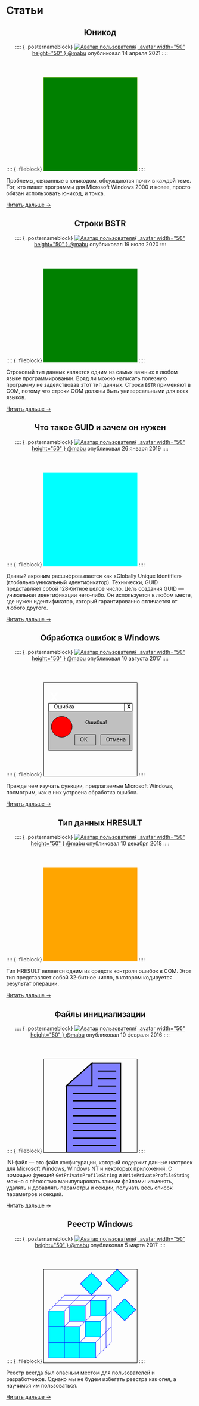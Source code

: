 ﻿# Статьи

<article>

<header>

## Юникод

:::: { .posternameblock}
[ ![Аватар пользователя](/avatars/mabu.50x50.jpg){ .avatar width="50" height="50" } \@mabu](/users/mabu.htm) опубликовал <time datetime="2021-04-14T012:52:26+07:00" pubdate="2021-04-14T012:52:26+07:00">14 апреля 2021</time>
::::

</header>

:::: { .fileblock}
<svg width="18em" height="18em" xmlns="http://www.w3.org/2000/svg">
<rect x="0" y="0" width="100%" height="100%" fill="green" stroke="#AACC11" />
</svg>
::::

Проблемы, связанные с юникодом, обсуждаются почти в каждой теме. Тот, кто пишет программы для Microsoft Windows 2000 и новее, просто обязан использовать юникод, и точка.

[Читать дальше →](/articles/unicode.htm)

</article>


<article>

<header>

## Строки BSTR

:::: { .posternameblock}
[ ![Аватар пользователя](/avatars/mabu.50x50.jpg){ .avatar width="50" height="50" } \@mabu](/users/mabu.htm) опубликовал <time datetime="2020-07-19T02:37:20+07:00" pubdate="2020-07-19T02:37:20+07:00">19 июля 2020</time>
::::

</header>

:::: { .fileblock}
<svg width="18em" height="18em" xmlns="http://www.w3.org/2000/svg">
<rect x="0" y="0" width="100%" height="100%" fill="green" stroke="green" />
</svg>
::::

Строковый тип данных является одним из самых важных в любом языке программировании. Вряд ли можно написать полезную программу не задействовав этот тип данных. Строки `BSTR` применяют в COM, потому что строки COM должны быть универсальными для всех языков.

[Читать дальше →](/articles/bstr.htm)

</article>


<article>

<header>

## Что такое GUID и зачем он нужен

:::: { .posternameblock}
[ ![Аватар пользователя](/avatars/mabu.50x50.jpg){ .avatar width="50" height="50" } \@mabu](/users/mabu.htm) опубликовал <time datetime="2019-01-26T00:45:10+07:00" pubdate="2019-01-26T00:45:10+07:00">26 января 2019</time>
::::

</header>

:::: { .fileblock}
<svg width="18em" height="18em" xmlns="http://www.w3.org/2000/svg">
<rect x="0" y="0" width="100%" height="100%" fill="cyan" stroke="cyan" />
</svg>
::::

Данный акроним расшифровывается как «Globally Unique Identifier» (глобально уникальный идентификатор). Технически, GUID представляет собой 128‐битное целое число. Цель создания GUID — уникальная идентификации чего‐либо. Он используется в любом месте, где нужен идентификатор, который гарантированно отличается от любого другого.

[Читать дальше →](/articles/guid.htm)

</article>


<article>

<header>

## Обработка ошибок в Windows

:::: { .posternameblock}
[ ![Аватар пользователя](/avatars/mabu.50x50.jpg){ .avatar width="50" height="50" } \@mabu](/users/mabu.htm) опубликовал <time datetime="2017-08-10T12:49:07+07:00" pubdate="2017-08-10T12:49:07+07:00">10 августа 2017</time>
::::

</header>

:::: { .fileblock}
<svg width="18em" height="18em" xmlns="http://www.w3.org/2000/svg">
<rect x="0" y="0" width="100%" height="100%" fill="none" stroke="black" stroke-width="2" />
<rect x="1em" y="4em" width="16em" height="9em" fill="#C0C0C0" stroke="black" />
<rect x="1em" y="4em" width="16em" height="1.5em" fill="#FFFFFF" stroke="black" />
<rect x="15.5em" y="4em" width="1.5em" height="1.5em" fill="#FFFFFF" stroke="black" />
<text x="16em" y="5em"><tspan style="font-weight: bold;">X</tspan></text>
<text x="2em" y="5em">Ошибка</text>
<text x="8em" y="8em">Ошибка!</text>
<rect x="6em" y="10em" width="4em" height="2em" fill="none" stroke="black" />
<text x="7em" y="11.25em">OK</text>
<rect x="11em" y="10em" width="5.5em" height="2em" fill="none" stroke="black" />
<text x="12em" y="11.25em">Отмена</text>
<circle cx="3.5em" cy="8.5em" r="2em" fill="#FF0000" stroke="black" />
<text x="1.11em" y="3.75em" fill="#FFFFFF"><tspan style="font-weight: bold;font-size: 2.5em;">X</tspan></text>
</svg>
::::

Прежде чем изучать функции, предлагаемые Microsoft Windows, посмотрим, как в них устроена обработка ошибок.

[Читать дальше →](/articles/winapi-errors.htm)

</article>


<article>

<header>

## Тип данных HRESULT

:::: { .posternameblock}
[ ![Аватар пользователя](/avatars/mabu.50x50.jpg){ .avatar width="50" height="50" } \@mabu](/users/mabu.htm) опубликовал <time datetime="2018-12-10T05:24:00+07:00" pubdate="2018-12-10T05:24:00+07:00">10 декабря 2018</time>
::::

</header>

:::: { .fileblock}
<svg width="18em" height="18em" xmlns="http://www.w3.org/2000/svg">
<rect x="0" y="0" width="100%" height="100%" fill="orange" stroke="orange" />
</svg>
::::

Тип HRESULT является одним из средств контроля ошибок в COM. Этот тип представляет собой 32‐битное число, в котором кодируется результат операции.

[Читать дальше →](/articles/hresult.htm)

</article>


<article>

<header>

## Файлы инициализации

:::: { .posternameblock}
[ ![Аватар пользователя](/avatars/mabu.50x50.jpg){ .avatar width="50" height="50" } \@mabu](/users/mabu.htm) опубликовал <time datetime="2016-02-10T09:25:31+07:00" pubdate="2016-02-10T09:25:31+07:00">10 февраля 2016</time>
::::

</header>

:::: { .fileblock}
<svg width="18em" height="18em" xmlns="http://www.w3.org/2000/svg">
<rect x="0" y="0" width="100%" height="100%" fill="none" stroke="black" stroke-width="2" />
<polygon points="130,12 207,12 207,251 62,251 62,72" fill="rgb(128,128,255)" stroke-width="3" stroke="rgb(0,0,0)" />
<polygon points="130,12 130,72 62,72" fill="rgb(128,128,255)" stroke-linecap="round" stroke-width="3" stroke="rgb(0,0,0)" />
<line x1="147" y1="33" x2="194" y2="33" stroke-linecap="round" stroke-width="3" stroke="rgb(0,0,0)" />
<line x1="147" y1="53" x2="194" y2="53" stroke-linecap="round" stroke-width="3" stroke="rgb(0,0,0)" />
<line x1="147" y1="73" x2="194" y2="73" stroke-linecap="round" stroke-width="3" stroke="rgb(0,0,0)" />
<line x1="80" y1="93" x2="194" y2="93" stroke-linecap="round" stroke-width="3" stroke="rgb(0,0,0)" />
<line x1="80" y1="113" x2="194" y2="113" stroke-linecap="round" stroke-width="3" stroke="rgb(0,0,0)" />
<line x1="80" y1="133" x2="194" y2="133" stroke-linecap="round" stroke-width="3" stroke="rgb(0,0,0)" />
<line x1="80" y1="153" x2="194" y2="153" stroke-linecap="round" stroke-width="3" stroke="rgb(0,0,0)" />
<line x1="80" y1="173" x2="194" y2="173" stroke-linecap="round" stroke-width="3" stroke="rgb(0,0,0)" />
<line x1="80" y1="193" x2="194" y2="193" stroke-linecap="round" stroke-width="3" stroke="rgb(0,0,0)" />
<line x1="80" y1="213" x2="194" y2="213" stroke-linecap="round" stroke-width="3" stroke="rgb(0,0,0)" />
<line x1="80" y1="233" x2="194" y2="233" stroke-linecap="round" stroke-width="3" stroke="rgb(0,0,0)" />
</svg>
::::

INI‐файл — это файл конфигурации, который содержит данные настроек для Microsoft Windows, Windows NT и некоторых приложений. С помощью функций `GetPrivateProfileString` и `WritePrivateProfileString` можно с лёгкостью манипулировать такими файлами: изменять, удалять и добавлять параметры и секции, получать весь список параметров и секций.

[Читать дальше →](/articles/inifiles.htm)

</article>


<article>

<header>

## Реестр Windows

:::: { .posternameblock}
[ ![Аватар пользователя](/avatars/mabu.50x50.jpg){ .avatar width="50" height="50" } \@mabu](/users/mabu.htm) опубликовал <time datetime="2017-03-05T23:25:31+07:00" pubdate="2017-03-05T23:25:31+07:00">5 марта 2017</time>
::::

</header>

:::: { .fileblock}
<svg width="18em" height="18em" xmlns="http://www.w3.org/2000/svg">
<rect x="0" y="0" width="100%" height="100%" fill="none" stroke="black" stroke-width="2" />
<rect x="1em" y="14em" width="3em" height="3em" fill="cyan" stroke="blue" />
<rect x="4em" y="14em" width="3em" height="3em" fill="cyan" stroke="blue" />
<rect x="7em" y="14em" width="3em" height="3em" fill="cyan" stroke="blue" />
<rect x="1em" y="11em" width="3em" height="3em" fill="cyan" stroke="blue" />
<rect x="4em" y="11em" width="3em" height="3em" fill="cyan" stroke="blue" />
<rect x="1em" y="8em" width="3em" height="3em" fill="cyan" stroke="blue" />
<line x1="1em" y1="8em" x2="2em" y2="7em" stroke="blue" />
<line x1="4em" y1="8em" x2="5em" y2="7em" stroke="blue" />
<line x1="2em" y1="7em" x2="5em" y2="7em" stroke="blue" />
<line x1="4em" y1="11em" x2="5em" y2="10em" stroke="blue" />
<line x1="7em" y1="11em" x2="8em" y2="10em" stroke="blue" />
<line x1="7em" y1="14em" x2="8em" y2="13em" stroke="blue" />
<line x1="10em" y1="14em" x2="11em" y2="13em" stroke="blue" />
<line x1="10em" y1="17em" x2="11em" y2="16em" stroke="blue" />
<line x1="11em" y1="16em" x2="11em" y2="13em" stroke="blue" />
<line x1="2em" y1="7em" x2="3em" y2="6em" stroke="blue" />
<line x1="5em" y1="7em" x2="6em" y2="6em" stroke="blue" />
<line x1="3em" y1="6em" x2="6em" y2="6em" stroke="blue" />
<line x1="8em" y1="7em" x2="9em" y2="6em" stroke="blue" />
<line x1="9em" y1="6em" x2="6em" y2="6em" stroke="blue" />
<line x1="8em" y1="10em" x2="9em" y2="9em" stroke="blue" />
<line x1="11em" y1="10em" x2="12em" y2="9em" stroke="blue" />
<line x1="11em" y1="13em" x2="12em" y2="12em" stroke="blue" />
<line x1="11em" y1="16em" x2="12em" y2="15em" stroke="blue" />
<line x1="12em" y1="15em" x2="12em" y2="12em" stroke="blue" />
<line x1="12em" y1="12em" x2="12em" y2="9em" stroke="blue" />
<line x1="3em" y1="6em" x2="4em" y2="5em" stroke="blue" />
<line x1="6em" y1="6em" x2="7em" y2="5em" stroke="blue" />
<line x1="4em" y1="5em" x2="7em" y2="5em" stroke="blue" />
<line x1="9em" y1="6em" x2="10em" y2="5em" stroke="blue" />
<line x1="10em" y1="5em" x2="7em" y2="5em" stroke="blue" />
<line x1="12em" y1="6em" x2="13em" y2="5em" stroke="blue" />
<line x1="13em" y1="5em" x2="10em" y2="5em" stroke="blue" />
<line x1="12em" y1="9em" x2="13em" y2="8em" stroke="blue" />
<line x1="13em" y1="8em" x2="13em" y2="5em" stroke="blue" />
<line x1="12em" y1="12em" x2="13em" y2="11em" stroke="blue" />
<line x1="13em" y1="11em" x2="13em" y2="8em" stroke="blue" />
<line x1="12em" y1="15em" x2="13em" y2="14em" stroke="blue" />
<line x1="13em" y1="14em" x2="13em" y2="11em" stroke="blue" />
<rect x="8em" y="10em" width="3em" height="3em" fill="cyan" stroke="blue" />
<rect x="5em" y="7em" width="3em" height="3em" fill="cyan" stroke="blue" />
<rect x="9em" y="6em" width="3em" height="3em" fill="cyan" stroke="blue" />
<rect x="10em" y="-10em" width="3em" height="3em" fill="cyan" stroke="blue" transform="rotate(45)" />
<rect x="7em" y="-6em" width="3em" height="3em" fill="cyan" stroke="blue" transform="rotate(45)" />
<rect x="15em" y="-7em" width="3em" height="3em" fill="cyan" stroke="blue" transform="rotate(45)" />
</svg>
::::

Реестр всегда был опасным местом для пользователей и разработчиков. Однако мы не будем избегать реестра как огня, а научимся им пользоваться.

[Читать дальше →](/articles/winapi-registry.htm)

</article>

